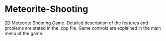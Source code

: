 # Meteorite-Shooting
2D Meteorite Shooting Game. Detailed description of the features and problems are stated in the .cpp file. Game controls are explained in the main menu of the game.
